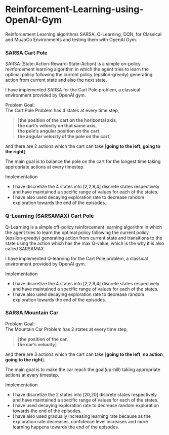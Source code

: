 # Reinforcement-Learning-using-OpenAI-Gym
Reinforcement Learning algorithms SARSA, Q-Learning, DQN, for Classical and MuJoCo Environments and testing them with OpenAI Gym.
### SARSA Cart Pole
SARSA (State-Action-Reward-State-Action) is a simple on-policy reinforcement learning
algorithm in which the agent tries to learn the optimal policy following the current policy (epsilon-greedy) generating action from current state and also the next state.

I have implemented SARSA for the Cart Pole problem, a classical environment provided by OpenAI gym. 

Problem Goal:<br/>
The Cart Pole Problem has 4 states at every time step, 
>[**the position of the cart on the horizontal
axis**, <br/>**the cart’s velocity on that same axis**, <br/>**the pole’s angular position on the cart**, <br/>**the angular
velocity of the pole on the cart**]

and there are 2 actions which the cart can take [**going to the left**,
**going to the right**]. 

The main goal is to balance the pole on the cart for the longest time taking
appropriate actions at every timestep.

Implementation<br/>
* I have discretize the 4 states into [2,2,8,4] discrete states respectively and have maintained a specific range of values for each of the states. 
* I have also used decaying exploration rate to decrease random exploration towards the end of the episodes.

### Q-Learning (SARSAMAX) Cart Pole
Q-Learning is a simple off-policy reinforcement learning
algorithm in which the agent tries to learn the optimal policy following the current policy (epsilon-greedy) generating action from current state and transitions to the state using the action which has the max Q-value, which is the why it is also called SARSAMAX.

I have implemented Q-learning for the Cart Pole problem, a classical environment provided by OpenAI gym. 

Implementation<br/>
* I have discretize the 4 states into [2,2,8,4] discrete states respectively and have maintained a specific range of values for each of the states. 
* I have also used decaying exploration rate to decrease random exploration towards the end of the episodes.

### SARSA Mountain Car

Problem Goal:<br/>
The Mountain Car Problem has 2 states at every time step, 
>[**the position of the car**, <br/>**the car’s velocity**]

and there are 3 actions which the cart can take [**going to the left**, **no action**,
**going to the right**]. 

The main goal is to make the car reach the goal(up-hill) taking
appropriate actions at every timestep.

Implementation<br/>
* I have discretize the 2 states into [20,20] discrete states respectively and have maintained a specific range of values for each of the states. 
* I have used decaying exploration rate to decrease random exploration towards the end of the episodes.
* I have also used gradually increasing learning rate because as the exploration rate decreases, confidence level increases and more learning happens towards the end of the episodes.

